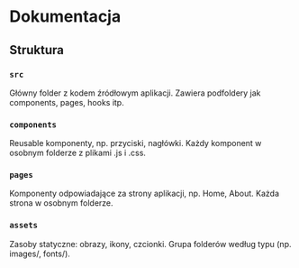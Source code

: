 # Dokumentacja

## Struktura

### `src`

Główny folder z kodem źródłowym aplikacji. Zawiera podfoldery jak components, pages, hooks itp.

### `components`

Reusable komponenty, np. przyciski, nagłówki. Każdy komponent w osobnym folderze z plikami .js i .css.

### `pages`

Komponenty odpowiadające za strony aplikacji, np. Home, About. Każda strona w osobnym folderze.

### `assets`

Zasoby statyczne: obrazy, ikony, czcionki. Grupa folderów według typu (np. images/, fonts/).

